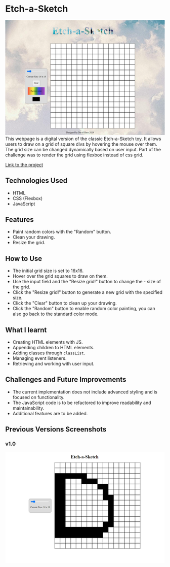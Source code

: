 ﻿# Etch-a-Sketch
![v1.1](/assets/v1.1.png)
This webpage is a digital version of the classic Etch-a-Sketch toy. It allows users to draw on a grid of square divs by hovering the mouse over them. The grid size can be changed dynamically based on user input. Part of the challenge was to render the grid using flexbox instead of css grid.

[Link to the project](https://transcendent-dodol-a7b0b1.netlify.app/)

## Technologies Used
- HTML
- CSS (Flexbox)
- JavaScript

## Features
- Paint random colors with the "Random" button.
- Clean your drawing.
- Resize the grid.

## How to Use
- The initial grid size is set to 16x16.
- Hover over the grid squares to draw on them.
- Use the input field and the "Resize grid!" button to change the - size of the grid.
- Click the "Resize grid!" button to generate a new grid with the specified size.
- Click the "Clear" button to clean up your drawing.
- Click the "Random" button to enable random color painting, you can also go back to the standard color mode.

## What I learnt
- Creating HTML elements with JS.
- Appending children to HTML elements.
- Adding classes through `classList`.
- Managing event listeners.
- Retrieving and working with user input.

## Challenges and Future Improvements
- The current implementation does not include advanced styling and is focused on functionality.
- The JavaScript code is to be refactored to improve readability and maintainability.
- Additional features are to be added.

## Previous Versions Screenshots
### v1.0

![Previous Versions Screenshots](/assets/v1.0.png)
